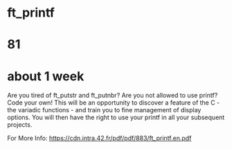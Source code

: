# ft_printf
# 81
# about 1 week
Are you tired of ft_putstr and ft_putnbr? Are you not allowed to use printf? Code your own! This will be an opportunity to discover a feature of the C - the variadic functions - and train you to fine management of display options. You will then have the right to use your printf in all your subsequent projects.

For More Info: https://cdn.intra.42.fr/pdf/pdf/883/ft_printf.en.pdf
